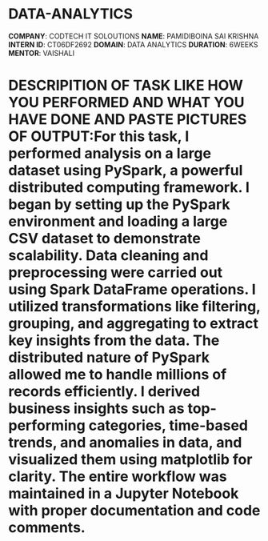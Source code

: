 # DATA-ANALYTICS
**COMPANY**: CODTECH IT SOLOUTIONS
**NAME**: PAMIDIBOINA SAI KRISHNA
**INTERN ID**: CT06DF2692
**DOMAIN**: DATA ANALYTICS
**DURATION**: 6WEEKS
**MENTOR**: VAISHALI
# DESCRIPITION OF TASK LIKE HOW YOU PERFORMED AND WHAT YOU HAVE DONE AND PASTE PICTURES OF OUTPUT:For this task, I performed analysis on a large dataset using PySpark, a powerful distributed computing framework. I began by setting up the PySpark environment and loading a large CSV dataset to demonstrate scalability. Data cleaning and preprocessing were carried out using Spark DataFrame operations. I utilized transformations like filtering, grouping, and aggregating to extract key insights from the data. The distributed nature of PySpark allowed me to handle millions of records efficiently. I derived business insights such as top-performing categories, time-based trends, and anomalies in data, and visualized them using matplotlib for clarity. The entire workflow was maintained in a Jupyter Notebook with proper documentation and code comments.
